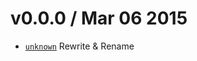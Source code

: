 v0.0.0 / Mar 06 2015
=========================
 * [`unknown`][unknown] Rewrite & Rename

[unknown]: https://github.com/59naga/wanderer/commit/eb899bddde106112a512fbec627c02d52741fd4d